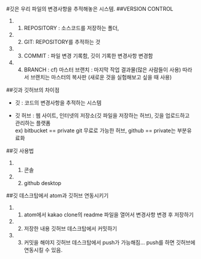#깃은 우리 파일의 변경사항을 추적해놓은 시스템.
##VERSION CONTROL

1. 1) REPOSITORY : 소스코드를 저장하는 폴더, 
1. 2) GIT: REPOSITORY를 추적하는 것
1. 3) COMMIT : 파일 변경 기록함, 깃이 기록한 변경사항 변경함
1. 4) BRANCH : cf) 마스터 브랜치 : 마지막 작업 결과물(많은 사람들이 사용) 따라서 브랜치는 마스터의 복사판 (새로운 것을 실험해보고 싶을 때 사용)


##깃과 깃허브의 차이점

* 깃 : 코드의 변경사항을 추적하는 시스템

* 깃 허브 : 웹 사이트, 인터넷의 저장소(깃 파일을 저장하는 허브), 깃을 업로드하고 관리하는 플랫폼   
ex) bitbucket == private git 무료로 가능한 허브, github == private는 부분유료화


##깃 사용법
1. 1) 콘솔
1. 2) github desktop


##깃 데스크탑에서 atom과 깃허브 연동시키기
1. 1) atom에서 kakao clone의 readme 파일을 열어서 변경사항 변경 후 저장하기
1. 2) 저장한 내용 깃허브 데스크탑에서 커밋하기
1. 3) 커밋을 해야지 깃허브 데스크탑에서 push가 가능해짐... push를 하면 깃허브에 연동시킬 수 있음.
